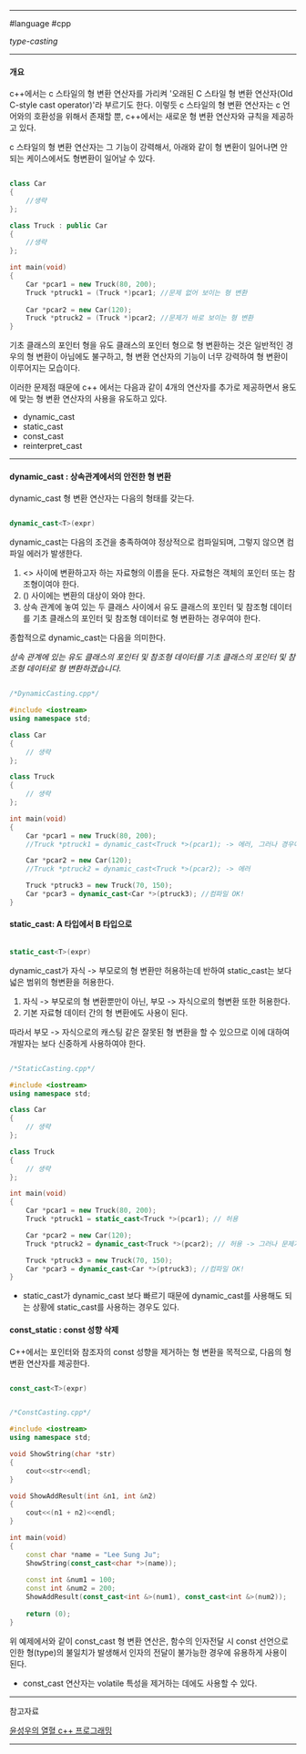 
---

#language #cpp 

*type-casting*

---

#### 개요

c++에서는 c 스타일의 형 변환 연산자를 가리켜 '오래된 C 스타일 형 변환 연산자(Old C-style cast operator)'라 부르기도 한다. 이렇듯 c 스타일의 형 변환 연산자는 c 언어와의 호환성을 위해서 존재할 뿐, c++에서는 새로운 형 변환 연산자와 규칙을 제공하고 있다.

c 스타일의 형 변환 연산자는 그 기능이 강력해서, 아래와 같이 형 변환이 일어나면 안 되는 케이스에서도 형변환이 일어날 수 있다.

```cpp

class Car
{
	//생략
};

class Truck : public Car
{
	//생략
};

int main(void)
{
	Car *pcar1 = new Truck(80, 200);
	Truck *ptruck1 = (Truck *)pcar1; //문제 없어 보이는 형 변환
	
	Car *pcar2 = new Car(120);
	Truck *ptruck2 = (Truck *)pcar2; //문제가 바로 보이는 형 변환
}

```

기초 클래스의 포인터 형을 유도 클래스의 포인터 형으로 형 변환하는 것은 일반적인 경우의 형 변환이 아님에도 불구하고, 형 변환 연산자의 기능이 너무 강력하여 형 변환이 이루어지는 모습이다.

이러한 문제점 때문에 c++ 에서는 다음과 같이 4개의 연산자를 추가로 제공하면서 용도에 맞는 형 변환 연산자의 사용을 유도하고 있다.

- dynamic_cast
- static_cast
- const_cast
- reinterpret_cast

---

#### dynamic_cast : 상속관계에서의 안전한 형 변환

dynamic_cast 형 변환 연산자는 다음의 형태를 갖는다.

```cpp

dynamic_cast<T>(expr)

```

dynamic_cast는 다음의 조건을 충족하여야 정상적으로 컴파일되며, 그렇지 않으면 컴파일 에러가 발생한다.

1. <> 사이에 변환하고자 하는 자료형의 이름을 둔다. 자료형은 객체의 포인터 또는 참조형이여야 한다.
2. () 사이에는 변환의 대상이 와야 한다.
3. 상속 관계에 놓여 있는 두 클래스 사이에서 유도 클래스의 포인터 및 참조형 데이터를 기초 클래스의 포인터 및 참조형 데이터로 형 변환하는 경우여야 한다.

종합적으로 dynamic_cast는 다음을 의미한다.

*상속 관계에 있는 유도 클래스의 포인터 및 참조형 데이터를 기초 클래스의 포인터 및 참조형 데이터로 형 변환하겠습니다.*

```cpp

/*DynamicCasting.cpp*/

#include <iostream>
using namespace std;

class Car
{
	// 생략
};

class Truck
{
	// 생략
};

int main(void)
{
	Car *pcar1 = new Truck(80, 200);
	//Truck *ptruck1 = dynamic_cast<Truck *>(pcar1); -> 에러, 그러나 경우에 따라선 필요한 형 변환이므로 그러한 경우 static_cast를 사용

	Car *pcar2 = new Car(120);
	//Truck *ptruck2 = dynamic_cast<Truck *>(pcar2); -> 에러

	Truck *ptruck3 = new Truck(70, 150);
	Car *pcar3 = dynamic_cast<Car *>(ptruck3); //컴파일 OK!
}

```

#### static_cast: A 타입에서 B 타입으로

```cpp

static_cast<T>(expr)

```

dynamic_cast가 자식 -> 부모로의 형 변환만 허용하는데 반하여 static_cast는 보다 넓은 범위의 형변환을 허용한다.

1. 자식 -> 부모로의 형 변환뿐만이 아닌, 부모 -> 자식으로의 형변환 또한 허용한다.
2. 기본 자료형 데이터 간의 형 변환에도 사용이 된다.

따라서 부모 -> 자식으로의 캐스팅 같은 잘못된 형 변환을 할 수 있으므로 이에 대하여 개발자는 보다 신중하게 사용하여야 한다.

```cpp

/*StaticCasting.cpp*/

#include <iostream>
using namespace std;

class Car
{
	// 생략
};

class Truck
{
	// 생략
};

int main(void)
{
	Car *pcar1 = new Truck(80, 200);
	Truck *ptruck1 = static_cast<Truck *>(pcar1); // 허용

	Car *pcar2 = new Car(120);
	Truck *ptruck2 = dynamic_cast<Truck *>(pcar2); // 허용 -> 그러나 문제가 발생할 수 있는 코드

	Truck *ptruck3 = new Truck(70, 150);
	Car *pcar3 = dynamic_cast<Car *>(ptruck3); //컴파일 OK!
}

```

- static_cast가 dynamic_cast 보다 빠르기 때문에 dynamic_cast를 사용해도 되는 상황에 static_cast를 사용하는 경우도 있다.

#### const_static : const 성향 삭제

C++에서는 포인터와 참조자의 const 성향을 제거하는 형 변환을 목적으로, 다음의 형 변환 연산자를 제공한다.

```cpp

const_cast<T>(expr)

```

```cpp

/*ConstCasting.cpp*/

#include <iostream>
using namespace std;

void ShowString(char *str)
{
	cout<<str<<endl;
}

void ShowAddResult(int &n1, int &n2)
{
	cout<<(n1 + n2)<<endl;
}

int main(void)
{
	const char *name = "Lee Sung Ju";
	ShowString(const_cast<char *>(name));
	
	const int &num1 = 100;
	const int &num2 = 200;
	ShowAddResult(const_cast<int &>(num1), const_cast<int &>(num2));
	
	return (0);
}

```

위 예제에서와 같이 const_cast 형 변환 연산은, 함수의 인자전달 시 const 선언으로 인한 형(type)의 불일치가 발생해서 인자의 전달이 불가능한 경우에 유용하게 사용이 된다.

- const_cast 연산자는 volatile 특성을 제거하는 데에도 사용할 수 있다.

---

참고자료

[윤성우의 열혈 c++ 프로그래밍](https://product.kyobobook.co.kr/detail/S000001589147)

---